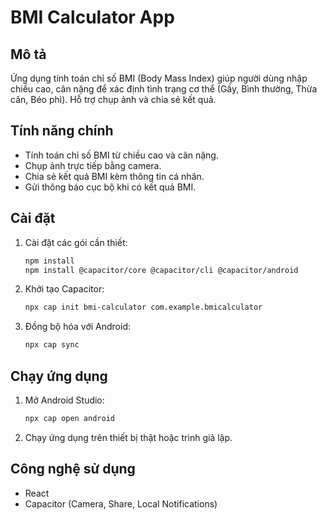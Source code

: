 # BMI Calculator App

## Mô tả
Ứng dụng tính toán chỉ số BMI (Body Mass Index) giúp người dùng nhập chiều cao, cân nặng để xác định tình trạng cơ thể (Gầy, Bình thường, Thừa cân, Béo phì). Hỗ trợ chụp ảnh và chia sẻ kết quả.

## Tính năng chính
- Tính toán chỉ số BMI từ chiều cao và cân nặng.
- Chụp ảnh trực tiếp bằng camera.
- Chia sẻ kết quả BMI kèm thông tin cá nhân.
- Gửi thông báo cục bộ khi có kết quả BMI.

## Cài đặt
1. Cài đặt các gói cần thiết:
    ```bash
    npm install
    npm install @capacitor/core @capacitor/cli @capacitor/android
    ```
2. Khởi tạo Capacitor:
    ```bash
    npx cap init bmi-calculator com.example.bmicalculator
    ```
3. Đồng bộ hóa với Android:
    ```bash
    npx cap sync
    ```

## Chạy ứng dụng
1. Mở Android Studio:
    ```bash
    npx cap open android
    ```
2. Chạy ứng dụng trên thiết bị thật hoặc trình giả lập.

## Công nghệ sử dụng
- React
- Capacitor (Camera, Share, Local Notifications)
